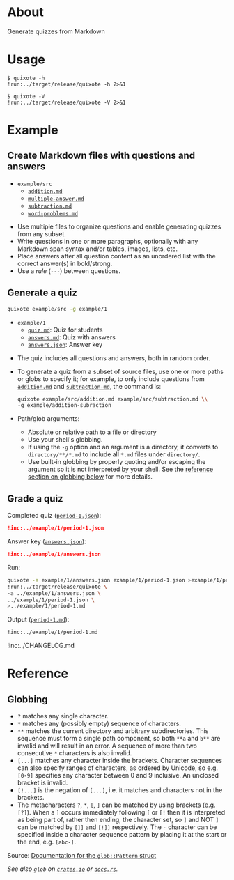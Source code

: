 # About

Generate quizzes from Markdown

# Usage

~~~text
$ quixote -h
!run:../target/release/quixote -h 2>&1
~~~

~~~text
$ quixote -V
!run:../target/release/quixote -V 2>&1
~~~

# Example

## Create Markdown files with questions and answers

* `example/src`
    * [`addition.md`]
    * [`multiple-answer.md`]
    * [`subtraction.md`]
    * [`word-problems.md`]

- Use multiple files to organize questions and enable generating quizzes from
  any subset.
- Write questions in one or more paragraphs, optionally with any Markdown span
  syntax and/or tables, images, lists, etc.
- Place answers after all question content as an unordered list with the correct
  answer(s) in bold/strong.
- Use a *rule* (`---`) between questions.

## Generate a quiz

```bash
quixote example/src -g example/1
```

* `example/1`
    * [`quiz.md`]: Quiz for students
    * [`answers.md`]: Quiz with answers
    * [`answers.json`]: Answer key

- The quiz includes all questions and answers, both in random order.
- To generate a quiz from a subset of source files, use one or more paths or
  globs to specify it; for example, to only include questions from
  [`addition.md`] and [`subtraction.md`], the command is:

    ```bash
    quixote example/src/addition.md example/src/subtraction.md \\
    -g example/addition-subraction
    ```

- Path/glob arguments:
    - Absolute or relative path to a file or directory
    - Use your shell's globbing.
    - If using the `-g` option and an argument is a directory, it converts to
      `directory/**/*.md` to include all `*.md` files under `directory/`.
    - Use built-in globbing by properly quoting and/or escaping the argument so
      it is not interpreted by your shell.
      See the [reference section on globbing below](#globbing) for more details.

## Grade a quiz

Completed quiz ([`period-1.json`]):

```json
!inc:../example/1/period-1.json
```

Answer key ([`answers.json`]):

```json
!inc:../example/1/answers.json
```

Run:

```bash
quixote -a example/1/answers.json example/1/period-1.json >example/1/period-1.md
!run:../target/release/quixote \
-a ../example/1/answers.json \
../example/1/period-1.json \
>../example/1/period-1.md
```

Output ([`period-1.md`]):

```md
!inc:../example/1/period-1.md
```

!inc:../CHANGELOG.md

# Reference

## Globbing

* `?` matches any single character.
* `*` matches any (possibly empty) sequence of characters.
* `**` matches the current directory and arbitrary subdirectories.
  This sequence must form a single path component, so both `**a` and `b**` are
  invalid and will result in an error.
  A sequence of more than two consecutive `*` characters is also invalid.
* `[...]` matches any character inside the brackets.
  Character sequences can also specify ranges of characters, as ordered by
  Unicode, so e.g. `[0-9]` specifies any character between 0 and 9 inclusive.
  An unclosed bracket is invalid.
* `[!...]` is the negation of `[...]`, i.e. it matches and characters not in the
  brackets.
* The metacharacters `?`, `*`, `[`, `]` can be matched by using brackets (e.g.
  `[?]`).
  When a `]` occurs immediately following `[` or `[!` then it is interpreted as
  being part of, rather then ending, the character set, so `]` and NOT `]` can
  be matched by `[]]` and `[!]]` respectively.
  The `-` character can be specified inside a character sequence pattern by
  placing it at the start or the end, e.g. `[abc-]`.

Source: [Documentation for the `glob::Pattern` struct]

*See also `glob` on [`crates.io`][`glob`] or [`docs.rs`](https://docs.rs/glob).*

[`addition.md`]: example/src/addition.md
[`multiple-answer.md`]: example/src/multiple-answer.md
[`subtraction.md`]: example/src/subtraction.md
[`word-problems.md`]: example/src/word-problems.md
[`quiz.md`]: example/1/quiz.md
[`answers.md`]: example/1/answers.md
[`answers.json`]: example/1/answers.json
[`period-1.json`]: example/1/period-1.json
[`period-1.md`]: example/1/period-1.md

[`glob`]: https://crates.io/crates/glob
[Documentation for the `glob::Pattern` struct]: https://docs.rs/glob/latest/glob/struct.Pattern.html

